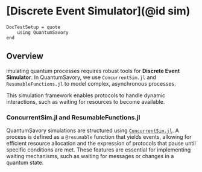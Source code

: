 # [Discrete Event Simulator](@id sim)

```@meta
DocTestSetup = quote
    using QuantumSavory
end
```

## Overview

imulating quantum processes requires robust tools for **Discrete Event Simulator**. In QuantumSavory, we use `ConcurrentSim.jl` and `ResumableFunctions.jl` to model complex, asynchronous processes.

This simulation framework enables protocols to handle dynamic interactions, such as waiting for resources to become available.

### **ConcurrentSim.jl** and **ResumableFunctions.jl**
QuantumSavory simulations are structured using [`ConcurrentSim.jl`](https://github.com/JuliaDynamics/ConcurrentSim.jl). A process is defined as a `@resumable` function that yields events, allowing for efficient resource allocation and the expression of protocols that pause until specific conditions are met. These features are essential for implementing waiting mechanisms, such as waiting for messages or changes in a quantum state.
